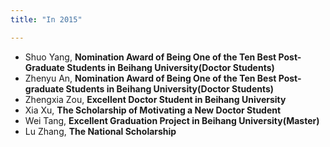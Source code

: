 ```yaml
---
title: "In 2015"

---
```


- Shuo Yang, **Nomination Award of Being One of the Ten Best Post-Graduate Students in Beihang University(Doctor Students)**
- Zhenyu An, **Nomination Award of Being One of the Ten Best Post-graduate Students in Beihang University(Doctor Students)**
- Zhengxia Zou, **Excellent Doctor Student in Beihang University**
- Xia Xu, **The Scholarship of Motivating a New Doctor Student**
- Wei Tang, **Excellent Graduation Project in Beihang University(Master)**
- Lu Zhang, **The National Scholarship**
